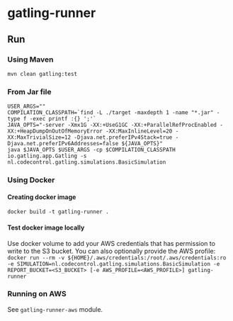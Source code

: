 # gatling-runner

## Run
### Using Maven
`mvn clean gatling:test`

### From Jar file
```shell script
USER_ARGS=""
COMPILATION_CLASSPATH=`find -L ./target -maxdepth 1 -name "*.jar" -type f -exec printf :{} ';'`
JAVA_OPTS="-server -Xmx1G -XX:+UseG1GC -XX:+ParallelRefProcEnabled -XX:+HeapDumpOnOutOfMemoryError -XX:MaxInlineLevel=20 -XX:MaxTrivialSize=12 -Djava.net.preferIPv4Stack=true -Djava.net.preferIPv6Addresses=false ${JAVA_OPTS}"
java $JAVA_OPTS $USER_ARGS -cp $COMPILATION_CLASSPATH io.gatling.app.Gatling -s nl.codecontrol.gatling.simulations.BasicSimulation
```

### Using Docker

#### Creating docker image
`docker build -t gatling-runner .`     

#### Test docker image locally
Use docker volume to add your AWS credentials that has permission to write to the S3 bucket. You can also optionally provide the AWS profile:  
`docker run --rm -v ${HOME}/.aws/credentials:/root/.aws/credentials:ro -e SIMULATION=nl.codecontrol.gatling.simulations.BasicSimulation -e REPORT_BUCKET=<S3_BUCKET> [-e AWS_PROFILE=<AWS_PROFILE>] gatling-runner `  

### Running on AWS
See `gatling-runner-aws` module.
